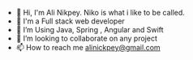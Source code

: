 - 👋 Hi, I'm Ali Nikpey. Niko is what i like to be called. 
- 👀 I'm a Full stack web developer 
- 🌱 I’m Using Java, Spring , Angular and Swift
- 💞️ I’m looking to collaborate on any project
- 📫 How to reach me alinickpey@gmail.com
<!---
nikonikpay/nikonikpay is a ✨ special ✨ repository because its `README.md` (this file) appears on your GitHub profile.
You can click the Preview link to take a look at your changes.
--->
